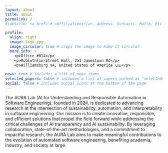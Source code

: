 ```yaml
---
layout: about
title: about
permalink: /
#subtitle: <a href='#'>Affiliations</a>. Address. Contacts. Motto. Etc.

profile:
  align: right
  image: logo.jpg
  image_circular: true # crops the image to make it circular
  more_info: >
    <p>Office #014</p>
    <p>McGlothlin-Street Hall, 251 Jamestown Rd</p>
    <p>Williamsburg VA, United States of America 🇺🇸</p>

news: true # includes a list of news items
selected_papers: false # includes a list of papers marked as "selected={true}"
social: false # includes social icons at the bottom of the page
---
```


The AURA Lab (AI for Understanding and Responsible Automation in Software Engineering), founded in 2024, is dedicated to advancing research at the intersection of sustainability, automation, and interpretability in software engineering. Our mission is to create innovative, responsible, and efficient solutions that propel the field forward while addressing the critical challenges of AI transparency and AI sustainability. By leveraging collaboration, state-of-the-art methodologies, and a commitment to impactful research, the AURA Lab aims to make meaningful contributions to the evolution of automated software engineering, benefiting academia, industry, and society at large.

<!-- Write your biography here. Tell the world about yourself. Link to your favorite [subreddit](http://reddit.com). You can put a picture in, too. The code is already in, just name your picture `prof_pic.jpg` and put it in the `img/` folder. -->


<!-- Put your address / P.O. box / other info right below your picture. You can also disable any of these elements by editing `profile` property of the YAML header of your `_pages/about.md`. Edit `_bibliography/papers.bib` and Jekyll will render your [publications page](/al-folio/publications/) automatically. -->

<!-- Link to your social media connections, too. This theme is set up to use [Font Awesome icons](https://fontawesome.com/) and [Academicons](https://jpswalsh.github.io/academicons/), like the ones below. Add your Facebook, Twitter, LinkedIn, Google Scholar, or just disable all of them. -->
